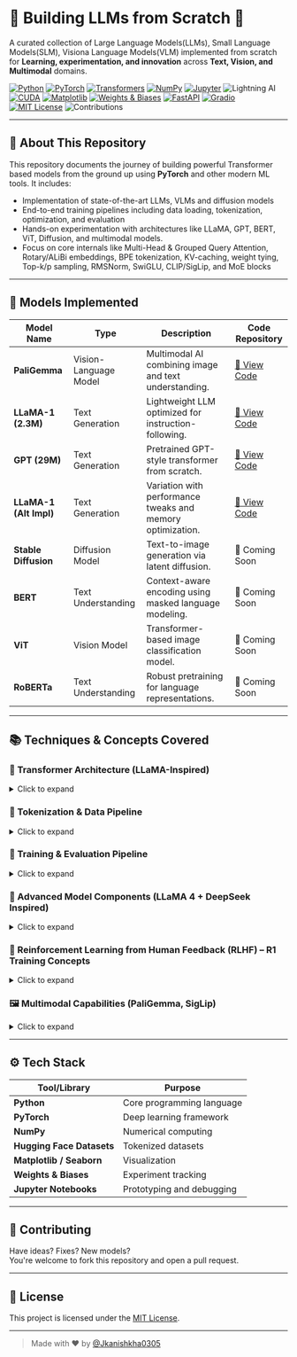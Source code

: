 # 🔨 Building LLMs from Scratch 🚀  
A curated collection of Large Language Models(LLMs), Small Language Models(SLM), Visiona Language Models(VLM) implemented from scratch for **Learning, experimentation, and innovation** across **Text, Vision, and Multimodal** domains.

[![Python](https://img.shields.io/badge/Python-3.10-blue?logo=python)](https://www.python.org/)
[![PyTorch](https://img.shields.io/badge/PyTorch-Deep%20Learning-EE4C2C?logo=pytorch)](https://pytorch.org/)
[![Transformers](https://img.shields.io/badge/HuggingFace-Transformers-yellow?logo=huggingface)](https://huggingface.co/transformers/)
[![NumPy](https://img.shields.io/badge/NumPy-Scientific%20Computing-013243?logo=numpy)](https://numpy.org/)
[![Jupyter](https://img.shields.io/badge/Jupyter-Notebook-F37626?logo=jupyter)](https://jupyter.org/)
![Lightning AI](https://img.shields.io/badge/Lightning%20AI-For%20GPU%20Resources-pink)
[![CUDA](https://img.shields.io/badge/CUDA-GPU%20Acceleration-76B900?logo=nvidia)](https://developer.nvidia.com/cuda-zone)
[![Matplotlib](https://img.shields.io/badge/Matplotlib-Data%20Viz-3776AB?logo=matplotlib)](https://matplotlib.org/)
[![Weights & Biases](https://img.shields.io/badge/W%26B-Experiment%20Tracking-fcc42d?logo=wandb&logoColor=000)](https://wandb.ai/)
[![FastAPI](https://img.shields.io/badge/FastAPI-ML%20API-009688?logo=fastapi)](https://fastapi.tiangolo.com/)
[![Gradio](https://img.shields.io/badge/Gradio-Demo%20UI-FF4B4B?logo=gradio)](https://gradio.app/)
[![MIT License](https://img.shields.io/badge/License-MIT-yellow.svg)](LICENSE)
![Contributions](https://img.shields.io/badge/Contributions-Welcome-red) 

---

## 🧠 About This Repository

This repository documents the journey of building powerful Transformer based models from the ground up using **PyTorch** and other modern ML tools. It includes:

- Implementation of state-of-the-art LLMs, VLMs and diffusion models  
- End-to-end training pipelines including data loading, tokenization, optimization, and evaluation
- Hands-on experimentation with architectures like LLaMA, GPT, BERT, ViT, Diffusion, and multimodal models.
- Focus on core internals like Multi-Head & Grouped Query Attention, Rotary/ALiBi embeddings, BPE tokenization, KV-caching, weight tying, Top-k/p sampling, RMSNorm, SwiGLU, CLIP/SigLip, and MoE blocks
---

## 🧩 Models Implemented

| **Model Name** | **Type** | **Description** | **Code Repository** |
|--------|----------|------------------|----------------------|
| **PaliGemma** | Vision-Language Model | Multimodal AI combining image and text understanding. | [🔗 View Code](https://github.com/Jkanishkha0305/LLMs-from-Scratch/tree/main/PaliGemma) |
| **LLaMA-1 (2.3M)** | Text Generation | Lightweight LLM optimized for instruction-following. | [🔗 View Code](https://github.com/Jkanishkha0305/LLMs-from-Scratch/tree/main/LLaMA-1-2.3M) |
| **GPT (29M)** | Text Generation | Pretrained GPT-style transformer from scratch. | [🔗 View Code](https://github.com/Jkanishkha0305/LLMs-from-Scratch/tree/main/GPT-29M) |
| **LLaMA-1 (Alt Impl)** | Text Generation | Variation with performance tweaks and memory optimization. | [🔗 View Code](https://github.com/Jkanishkha0305/LLMs-from-Scratch/tree/main/LLaMA-3) |
| **Stable Diffusion** | Diffusion Model | Text-to-image generation via latent diffusion. | 🚧 Coming Soon |
| **BERT** | Text Understanding | Context-aware encoding using masked language modeling. | 🚧 Coming Soon |
| **ViT** | Vision Model | Transformer-based image classification model. | 🚧 Coming Soon |
| **RoBERTa** | Text Understanding | Robust pretraining for language representations. | 🚧 Coming Soon |

---

## 📚 Techniques & Concepts Covered

### 🧠 Transformer Architecture (LLaMA-Inspired)
<details>
<summary>Click to expand</summary>

- **Decoder-Only Transformers**: Implemented a causal Transformer architecture focusing on autoregressive text generation, inspired by LLaMA 1/2/3.
- **Multi-Head Attention Mechanism**: Built from scratch, including projection of queries, keys, and values, followed by scaled dot-product attention and concatenation.
- **Rotary Positional Embeddings (RoPE)**: Injected relative position information into attention using RoPE, enabling better generalization for long sequences.
- **RMSNorm Pre-Normalization**: Employed Root Mean Square Layer Normalization as a lightweight, scale-invariant alternative to LayerNorm.
- **SwiGLU Activation Function**: Integrated Switch Gated Linear Unit (SwiGLU) as an efficient and expressive feedforward activation function.
- **Weight Tying**: Shared input/output embeddings to reduce parameters.
- **KV-Cache**: Efficient decoding using cached keys and values for autoregressive generation.

---
</details>

### 🧩 Tokenization & Data Pipeline
<details>
<summary>Click to expand</summary>

- **Byte Pair Encoding (BPE)**: Custom BPE tokenizer implemented from scratch to compress vocabulary while maintaining text fidelity.
- **Text Preprocessing**: Cleaned, tokenized, and encoded large text corpora for training, preserving sequence context.
- **Embedding Layer**: Token embeddings initialized and trained with tied weights for input/output layers to reduce parameter count.
- **Dataset Loader**: Built custom iterable and batched dataset loaders for efficiency during model training and validation.

---
</details>

### 🧪 Training & Evaluation Pipeline
<details>
<summary>Click to expand</summary>

- **Loss Function**: Cross-Entropy Loss for autoregressive next-token prediction.
- **Evaluation Strategy**: Included perplexity, loss trend tracking, and sampled text generations for qualitative analysis.
- **Checkpointing**: Periodic model state saving and evaluation to prevent overfitting and enable model restoration.
- **Sampling Techniques**: Top-k / Top-p (nucleus) sampling implemented for creative yet controlled text generation.

---
</details>

### 🧬 Advanced Model Components (LLaMA 4 + DeepSeek Inspired)
<details>
<summary>Click to expand</summary>

- **Mixture of Experts (MoE)**: 
  - Introduced MoE layers within the feedforward block, enabling sparse activation of expert networks per token.
  - Used a learned router with Top-K gating and load balancing loss.
  - Shared expert implementation for baseline generalization across all inputs.

- **Gated MLPs with SiLU/Swish**: MLP experts activated with smooth nonlinearities for better gradient flow and expressiveness.
- **Grouped Query Attention (planned)**: Discussed GQA as an optimization in LLaMA3/4, with planned implementation for performance boost.

---
</details>

### 🧠 Reinforcement Learning from Human Feedback (RLHF) – R1 Training Concepts
<details>
<summary>Click to expand</summary>

- **Policy & Reward Models**: Simulated a reward model to score outputs on accuracy, structure, and reasoning.
- **GRPO Algorithm**: Applied a simplified version of Generalized Reinforcement Policy Optimization for model alignment.
- **Custom Rewards**:
  - Accuracy-based scoring
  - Format consistency
  - Multi-step reasoning chains
  - Repetition penalties
  - Cosine similarity rewards for embeddings
- **Few-shot Prompting with Long CoT**: Integrated multi-turn reasoning examples to guide response quality and completeness.

---
</details>

### 🖼️ Multimodal Capabilities (PaliGemma, SigLip)
<details>
<summary>Click to expand</summary>

- **PaliGemma Vision-Language Model**:
  - ViT Encoder + Gemma Decoder pipeline for image captioning.
  - Vision features projected with linear layer before token-level decoding.
  - Rotary Positional Embeddings across modalities.
  - RMSNorm in both encoder and decoder.
  - Top-P sampling for VQA generation.

- **SigLip Architecture**:
  - Contrastive Learning with Image-Text Pairs.
  - Vision Transformer backbone with Image Patch Tokenization.
  - Cosine similarity loss with learnable temperature.
  - Separate encoder + MLP for text and vision.

---
</details>



---

## ⚙️ Tech Stack

| Tool/Library | Purpose |
|--------------|---------|
| **Python** | Core programming language |
| **PyTorch** | Deep learning framework |
| **NumPy** | Numerical computing |
| **Hugging Face Datasets** | Tokenized datasets |
| **Matplotlib / Seaborn** | Visualization |
| **Weights & Biases** | Experiment tracking |
| **Jupyter Notebooks** | Prototyping and debugging |

---


## 🤝 Contributing

Have ideas? Fixes? New models?  
You're welcome to fork this repository and open a pull request.

---

## 📜 License

This project is licensed under the [MIT License](LICENSE).

---

> Made with ❤️ by [@Jkanishkha0305](https://github.com/Jkanishkha0305)